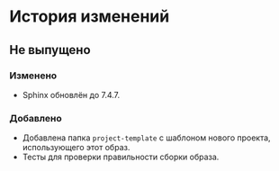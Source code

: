 # История изменений

## Не выпущено

### Изменено

- Sphinx обновлён до 7.4.7.

### Добавлено

- Добавлена папка `project-template` с шаблоном нового проекта, использующего этот образ.
- Тесты для проверки правильности сборки образа.
